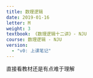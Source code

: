 ```yaml
---
title: 数理逻辑
date: 2019-01-16
letter: M
weight: 3
textbook: 《数理逻辑十二讲》- NJU
course: 数理逻辑 - NJU
version:
  - "v0: 上课笔记"
---
```


直接看教材还是有点难于理解
